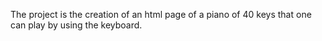 The project is the creation of an html page of a piano of 40 keys that one can play by using the keyboard.
